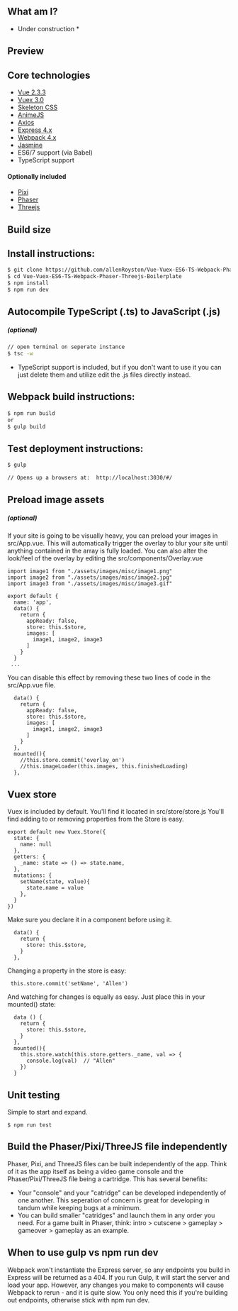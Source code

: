 ## What am I?
* Under construction *


## Preview



## Core technologies
- [Vue 2.3.3](https://vuejs.org/) 
- [Vuex 3.0](https://github.com/vuejs/vuex)
- [Skeleton CSS](http://getskeleton.com/)
- [AnimeJS](http://animejs.com/)
- [Axios](https://github.com/axios/axios)
- [Express 4.x](https://expressjs.com/) 
- [Webpack 4.x](https://webpack.js.org/)
- [Jasmine](https://jasmine.github.io/)
- ES6/7 support (via Babel) 
- TypeScript support

#### Optionally included
- [Pixi](http://www.pixijs.com/) 
- [Phaser](https://phaser.io/)
- [Threejs](https://threejs.org/)


## Build size



## Install instructions:
```sh
$ git clone https://github.com/allenRoyston/Vue-Vuex-ES6-TS-Webpack-Phaser-Threejs-Boilerplate.git
$ cd Vue-Vuex-ES6-TS-Webpack-Phaser-Threejs-Boilerplate
$ npm install
$ npm run dev
```


## Autocompile TypeScript (.ts) to JavaScript (.js)
##### (*optional*)
```sh
// open terminal on seperate instance
$ tsc -w
```
* TypeScript support is included, but if you don't want to use it you can just delete them and utilize edit the .js files directly instead.


## Webpack build instructions:
```sh
$ npm run build
or 
$ gulp build
```


## Test deployment instructions:
```sh
$ gulp

// Opens up a browsers at:  http://localhost:3030/#/
```


## Preload image assets
##### (*optional*)
If your site is going to be visually heavy, you can preload your images in src/App.vue.  This will automatically trigger the overlay to blur your site until anything contained in the array is fully loaded.  You can also alter the look/feel of the overlay by editing the src/components/Overlay.vue

```
import image1 from "./assets/images/misc/image1.png"
import image2 from "./assets/images/misc/image2.jpg"
import image3 from "./assets/images/misc/image3.gif"

export default {
  name: 'app',
  data() {
    return {
      appReady: false,
      store: this.$store,
      images: [
        image1, image2, image3
      ]
    }
  }
 ...
```

You can disable this effect by removing these two lines of code in the src/App.vue file.
```
  data() {
    return {
      appReady: false,
      store: this.$store,
      images: [
        image1, image2, image3
      ]
    }
  },
  mounted(){
    //this.store.commit('overlay_on')
    //this.imageLoader(this.images, this.finishedLoading)
  },
```


## Vuex store
Vuex is included by default. You'll find it located in src/store/store.js
You'll find adding to or removing properties from the Store is easy.  
```
export default new Vuex.Store({
  state: {
    name: null
  },
  getters: {
    _name: state => () => state.name,
  },
  mutations: {
    setName(state, value){
      state.name = value
    },
  }
})

```

Make sure you declare it in a component before using it.  
```
  data() {
    return {
      store: this.$store,
    }
  },
```

Changing a property in the store is easy:
```
 this.store.commit('setName', 'Allen')
```

And watching for changes is equally as easy.  Just place this in your mounted() state:
```
  data () {
    return {
      store: this.$store,
    }
  },
  mounted(){
    this.store.watch(this.store.getters._name, val => {
      console.log(val)  // "Allen"
    })
  }
```


## Unit testing
Simple to start and expand.  
```
$ npm run test
```


## Build the Phaser/Pixi/ThreeJS file independently
Phaser, Pixi, and ThreeJS files can be built independently of the app.  Think of it as the app itself as being a video game console and the Phaser/Pixi/ThreeJS file being a cartridge.  This has several benefits:  
- Your "console" and your "catridge" can be developed independently of one another.  This seperation of concern is great for developing in tandum while keeping bugs at a minimum.  
- You can build smaller "catridges" and launch them in any order you need. For a game built in Phaser, think:  intro > cutscene > gameplay > gameover > gameplay as an example.


## When to use gulp vs npm run dev
Webpack won't instantiate the Express server, so any endpoints you build in Express will be returned as a 404.  If you run Gulp, it will start the server and load your app.  However, any changes you make to components will cause Webpack to rerun - and it is quite slow.  You only need this if you're building out endpoints, otherwise stick with npm run dev.
